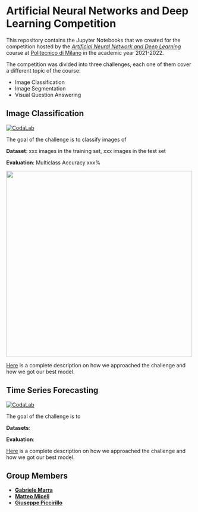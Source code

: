 # Artificial Neural Networks and Deep Learning Competition

This repository contains the Jupyter Notebooks that we created for the competition hosted by the [*Artificial Neural Network and Deep Learning*](http://chrome.ws.dei.polimi.it/index.php?title=Artificial_Neural_Networks_and_Deep_Learning) course at [Politecnico di Milano](https://www.polimi.it/) in the academic year 2021-2022.

The competition was divided into three challenges, each one of them cover a different topic of the course:
- Image Classification
- Image Segmentation
- Visual Question Answering

## Image Classification
[![CodaLab](https://img.shields.io/badge/open-CodaLab-green)](https://codalab.lisn.upsaclay.fr/competitions/226)

The goal of the challenge is to classify images of 


**Dataset**: xxx images in the training set, xxx images in the test set

**Evaluation**: Multiclass Accuracy xxx%

<img src="" width="500"/>

[Here](./image_classification/finale_report_image_classification.pdf) is a complete description on how we approached the challenge and how we got our best model.

## Time Series Forecasting
[![CodaLab](https://img.shields.io/badge/open-CodaLab-green)](https://codalab.lisn.upsaclay.fr/competitions/621)

The goal of the challenge is to 

**Datasets**: 

**Evaluation**:


[Here](./time_series_forecasting/finale_report_time_series_forecasting.pdf) is a complete description on how we approached the challenge and how we got our best model.


## Group Members
- [__Gabriele Marra__](https://github.com/gabrielemarra)
- [__Matteo Miceli__](https://github.com/micelimatteo)
- [__Giuseppe Piccirillo__](https://github.com/g-picc)